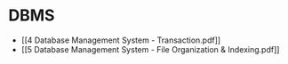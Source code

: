 # DBMS
- [[4 Database Management System - Transaction.pdf]]
- [[5 Database Management System - File Organization & Indexing.pdf]]

